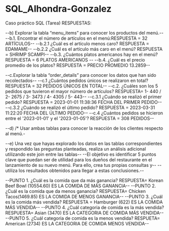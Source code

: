 # SQL_Alhondra-Gonzalez
Caso práctico SQL (Tarea)
RESPUESTAS:

--b) Explorar la tabla “menu_items” para conocer los productos del menú.--
--b.1. Encontrar el número de artículos en el menú:RESPUESTA = 32 ARTÍCULOS--
--b.2.1 ¿Cuál es el artículo menos caro? RESPUESTA = EDAMAME--
--b.2.2 ¿Cuál es el artículo más caro en el menú? RESPUESTA = SHRIMP SCAMPI--
--b.3. ¿Cuántos platos americanos hay en el menú? RESPUESTA = 6 PLATOS AMERICANOS --
--b.4. ¿Cuál es el precio promedio de los platos? RESPUESTA = PRECIO PROMEDIO 13.2859--

--c.Explorar la tabla “order_details” para conocer los datos que han sido recolectados--
--c.1  ¿Cuántos pedidos únicos se realizaron en total? RESPUESTA = 32 PEDIDOS ÚNICOS EN TOTAL--
--c.2. ¿Cuáles son los 5 pedidos que tuvieron el mayor número de artículos? RESPUESTA= 1- 440 / 2- 2675 / 3-  3473 / 4- 4305 / 5- 443--
--c.3.1 ¿Cuándo se realizó el primer pedido? RESPUESTA = 2023-01-01 11:38:36 FECHA DEL PRIMER PEDIDO--
--c.3.2 ¿Cuándo se realizó el último pedido? RESPUESTA = 2023-03-31 11:22:20 FECHA DEL ÚLTIMO PEDIDO--
--c.4 ¿Cuántos pedidos se hicieron entre el '2023-01-01' y el '2023-01-05'? RESPUESTA = 308 PEDIDOS--

--d) /* Usar ambas tablas para conocer la reacción de los clientes respecto al menú.-

--e) Una vez que hayas explorado los datos en las tablas correspondientes y respondido las preguntas planteadas, realiza un análisis adicional utilizando este join entre las tablas--
--El objetivo es identificar 5 puntos clave que puedan ser de utilidad para los dueños del restaurante en el lanzamiento de su nuevo menú. Para ello, crea tus propias consultas y--
--utiliza los resultados obtenidos para llegar a estas conclusiones.--

--PUNTO 1. ¿Cuál es la comida que da más ganancia? RESPUESTA= Korean Beef Bowl (10554.60) ES LA COMIDA DE MÁS GANANCIA--
--PUNTO 2. ¿Cuál es la comida que da menos ganancia? RESPUESTA= Chicken Tacos(1469.85) ES LA COMIDA DE MENOS GANANCIA--
--PUNTO 3. ¿Cuál es la comida más vendida? RESPUESTA = Hamburger (622) ES LA COMIDA MÁS VENDIDA--
--PUNTO 4. ¿Cuál categoria de comida es la más vendida? RESPUESTA= Asian (3470) ES LA CATEGORIA DE COMIDA MÁS VENDIDA--
--PUNTO 5. ¿Cuál categoria de comida es la menos vendida? RESPUETA= American (2734) ES LA CATEGORIA DE COMIDA MENOS VENDIDA--




